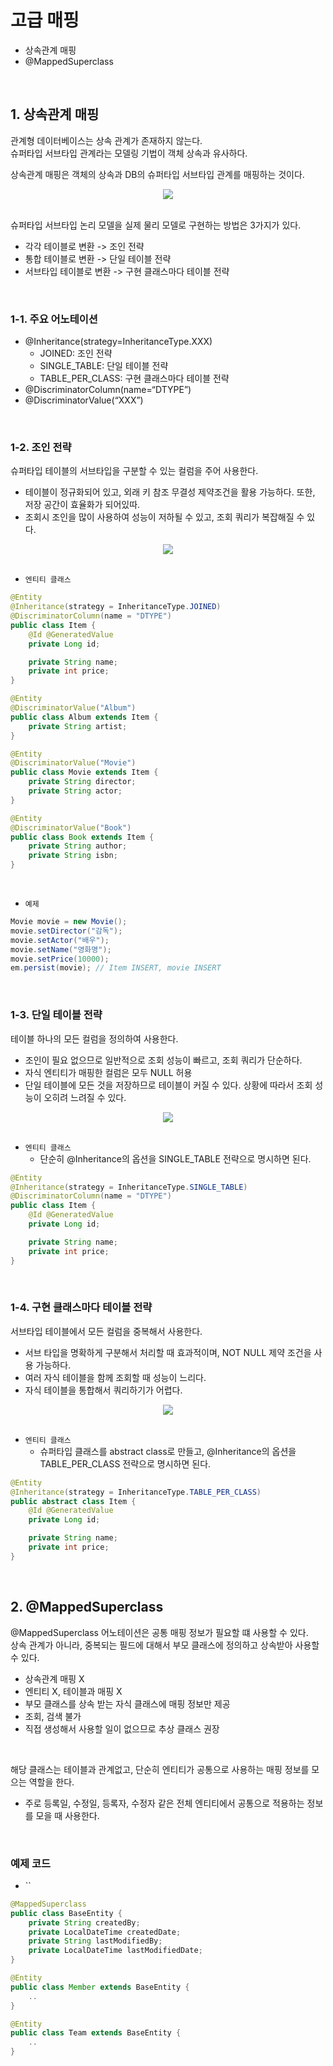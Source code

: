 # 고급 매핑

 - 상속관계 매핑
 - @MappedSuperclass

<br/>

## 1. 상속관계 매핑

관계형 데이터베이스는 상속 관계가 존재하지 않는다.  
슈퍼타입 서브타입 관계라는 모델링 기법이 객체 상속과 유사하다.  

상속관계 매핑은 객체의 상속과 DB의 슈퍼타입 서브타입 관계를 매핑하는 것이다.  

<div align="center">
    <img src="./images/Super_Sub_Relationship.PNG">
</div>
<br/>

슈퍼타입 서브타입 논리 모델을 실제 물리 모델로 구현하는 방법은 3가지가 있다.  
 - 각각 테이블로 변환 -> 조인 전략
 - 통합 테이블로 변환 -> 단일 테이블 전략
 - 서브타입 테이블로 변환 -> 구현 클래스마다 테이블 전략

<br/>

### 1-1. 주요 어노테이션

 - @Inheritance(strategy=InheritanceType.XXX) 
    - JOINED: 조인 전략
    - SINGLE_TABLE: 단일 테이블 전략
    - TABLE_PER_CLASS: 구현 클래스마다 테이블 전략
 - @DiscriminatorColumn(name=“DTYPE”) 
 - @DiscriminatorValue(“XXX”)

<br/>

### 1-2. 조인 전략

슈퍼타입 테이블의 서브타입을 구분할 수 있는 컬럼을 주어 사용한다.  
 - 테이블이 정규화되어 있고, 외래 키 참조 무결성 제약조건을 활용 가능하다. 또한, 저장 공간이 효율화가 되어있따.
 - 조회시 조인을 많이 사용하여 성능이 저하될 수 있고, 조회 쿼리가 복잡해질 수 있다.

<div align="center">
    <img src="./images/Join_Strategy.PNG">
</div>
<br/>

 - `엔티티 클래스`
```java
@Entity
@Inheritance(strategy = InheritanceType.JOINED)
@DiscriminatorColumn(name = "DTYPE")
public class Item {
    @Id @GeneratedValue
    private Long id;

    private String name;
    private int price;
}

@Entity
@DiscriminatorValue("Album")
public class Album extends Item {
    private String artist;
}

@Entity
@DiscriminatorValue("Movie")
public class Movie extends Item {
    private String director;
    private String actor;
}

@Entity
@DiscriminatorValue("Book")
public class Book extends Item {
    private String author;
    private String isbn;
}
```
<br/>

 - `예제`
```java
Movie movie = new Movie();
movie.setDirector("감독");
movie.setActor("배우");
movie.setName("영화명");
movie.setPrice(10000);
em.persist(movie); // Item INSERT, movie INSERT
```
<br/>

### 1-3. 단일 테이블 전략

테이블 하나의 모든 컬럼을 정의하여 사용한다.  
 - 조인이 필요 없으므로 일반적으로 조회 성능이 빠르고, 조회 쿼리가 단순하다.
 - 자식 엔티티가 매핑한 컬럼은 모두 NULL 허용
 - 단일 테이블에 모든 것을 저장하므로 테이블이 커질 수 있다. 상황에 따라서 조회 성능이 오히려 느려질 수 있다.

<div align="center">
    <img src="./images/Single_Strategy.PNG">
</div>
<br/>

 - `엔티티 클래스`
    - 단순히 @Inheritance의 옵션을 SINGLE_TABLE 전략으로 명시하면 된다.
```java
@Entity
@Inheritance(strategy = InheritanceType.SINGLE_TABLE)
@DiscriminatorColumn(name = "DTYPE")
public class Item {
    @Id @GeneratedValue
    private Long id;

    private String name;
    private int price;
}
```
<br/>

### 1-4. 구현 클래스마다 테이블 전략

서브타입 테이블에서 모든 컬럼을 중복해서 사용한다.  

 - 서브 타입을 명확하게 구분해서 처리할 때 효과적이며, NOT NULL 제약 조건을 사용 가능하다.
 - 여러 자식 테이블을 함께 조회할 때 성능이 느리다.
 - 자식 테이블을 통합해서 쿼리하기가 어렵다.

<div align="center">
    <img src="./images/Class_Strategy.PNG">
</div>
<br/>

 - `엔티티 클래스`
    - 슈퍼타입 클래스를 abstract class로 만들고, @Inheritance의 옵션을 TABLE_PER_CLASS 전략으로 명시하면 된다.
```java
@Entity
@Inheritance(strategy = InheritanceType.TABLE_PER_CLASS)
public abstract class Item {
    @Id @GeneratedValue
    private Long id;

    private String name;
    private int price;
}
```
<br/>

## 2. @MappedSuperclass

@MappedSuperclass 어노테이션은 공통 매핑 정보가 필요할 떄 사용할 수 있다.  
상속 관계가 아니라, 중복되는 필드에 대해서 부모 클래스에 정의하고 상속받아 사용할 수 있다.  
 - 상속관계 매핑 X
 - 엔티티 X, 테이블과 매핑 X
 - 부모 클래스를 상속 받는 자식 클래스에 매핑 정보만 제공
 - 조회, 검색 불가
 - 직접 생성해서 사용할 일이 없으므로 추상 클래스 권장

<br/>

해당 클래스는 테이블과 관계없고, 단순히 엔티티가 공통으로 사용하는 매핑 정보를 모으는 역할을 한다.  
 - 주로 등록일, 수정일, 등록자, 수정자 같은 전체 엔티티에서 공통으로 적용하는 정보를 모을 때 사용한다.

<br/>

### 예제 코드

 - ``
```java
@MappedSuperclass
public class BaseEntity {
    private String createdBy;
    private LocalDateTime createdDate;
    private String lastModifiedBy;
    private LocalDateTime lastModifiedDate;
}

@Entity
public class Member extends BaseEntity {
    ..
}

@Entity
public class Team extends BaseEntity {
    ..
}
```

